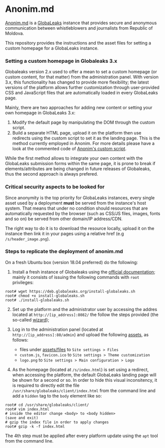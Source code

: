 # Anonim.md

[Anonim.md](https://anonim.md) is a [GlobaLeaks](https://github.com/globaleaks/GlobaLeaks) instance that provides secure and anonymous communication between whistleblowers and journalists from Republic of Moldova.

This repository provides the instructions and the asset files for setting a custom homepage for a GlobaLeaks instance.

### Setting a custom homepage in Globaleaks 3.x
Globaleaks version 2.x used to offer a mean to set a custom homepage (or custom content, for that matter) from the administration panel. With version 3.x, this functionality has changed to provide more flexibility; the latest versions of the platform allows further customization through user-provided CSS and JavaScript
files that are automatically loaded in every GlobaLeaks page.

Mainly, there are two approaches for adding new content or setting your own homepage in GlobaLeaks 3.x:

1. Modify the default page by manipulating the DOM through the custom script.
2. Build a separate HTML page, upload it on the platform then use redirects using the custom script to set it as the landing page. This is the method currently employed in Anonim. For more details please have a look at the commented code of [Anonim's custom script](asses/custom.js). 


While the first method allows to integrate your own content with the GlobaLeaks submission forms within the same page, it is prone to break if elements/attributes are being changed in future releases of Globaleaks, thus the second approach is always prefered.

### Critical security aspects to be looked for
Since anonymity is the top priority for GlobaLeaks instances, every single asset used by a deployment **must** be served from the instance's host system. That means that under no condition should resources that are automatically requested by the browser (such as CSS/JS files, images, fonts and so on) be served from other domain/IP address/CDN.

The right way to do it is to download the resource locally, upload it on the instance then link it in your pages using a relative href (e.g `/s/header_image.png`).

### Steps to replicate the deployment of anonim.md
On a fresh Ubuntu box (version 18.04 preferred) do the following:

1. Install a fresh instance of Globaleaks using the [official documentation](https://docs.globaleaks.org/en/latest/setup/InstallationGuide.html); mainly it consists of issuing the following commands with `root` privileges:

```
root# wget https://deb.globaleaks.org/install-globaleaks.sh
root# chmod +x install-globaleaks.sh
root# ./install-globaleaks.sh
```

2. Set up the platform and the administrator user by accessing the addres located at `http://[ip_address]:8082/` the follow the steps provided (the so-called [wizard](https://docs.globaleaks.org/en/latest/setup/PlatformWizard.html));

3. Log in to the administration panel (located at `http://[ip_address]:80/admin`) and upload the following [assets](assets/), as follows:
    - files under [assets/files](assets/files) to `Site settings > Files`
    - `custom.js`, `favicon.ico` to `Site settings > Theme customization`
    - `logo.png` to `Site settings > Main configuration > Logo`

4. As the homepage (located at `/s/index.html`) is set using a redirect, when accessing the platform, the default GlobaLeaks landing page will be shown for a second or so. In order to hide this visual inconsitency, it is required to directly edit the file `/usr/share/globaleaks/client/index.html` from the command line and add a `hidden` tag to the `body` element like so:
```
root# cd /usr/share/globaleaks/client/
root# vim index.html
# inside the editor change <body> to <body hidden>
(save and exit)
# gzip the index file in order to apply changes
root# gzip -k -f index.html
```
The 4th step must be applied after every platform update using the `apt` tool from the command line.